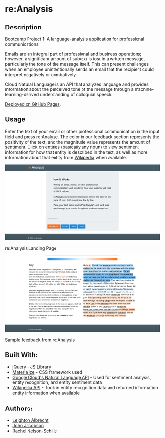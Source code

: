 # re:Analysis

## Description

Bootcamp Project 1: A language-analysis application for professional communications

Emails are an integral part of professional and business operations; however, a significant amount of subtext is lost in a written message, particularly the tone of the message itself. This can present challenges when an employee unintentionally sends an email that the recipient could interpret negatively or combatively.

Cloud Natural Language is an API that analyzes language and provides information about the perceived tone of the message through a machine-learning-derived understanding of colloquial speech.

[Deployed on GitHub Pages](https://lbalbrecht.github.io/pro-communication-analysis/).


## Usage

Enter the text of your email or other professional communication in the input field and press re:Analyze. The color in our feedback section represents the positivity of the text, and the magnitude value represents the amount of sentiment. Click on entities (basically any noun) to view sentiment information for how that entity is described in the text, as well as more information about that entity from [Wikipedia](https://wikipedia.org) when available.

![re:Analysis Landing Page](assets/Screenshots/landing-page.png?raw=true "Landing Page")

re:Analysis Landing Page

![re:Analysis Sample Feedback](assets/Screenshots/sample-response.png?raw=true "Sample Feedback")

Sample feedback from re:Analysis

## Built With:

* [jQuery](https://jquery.com/) - JS Library
* [Materialize](https://materializecss.com/getting-started.html) - CSS framework used
* [Google Cloud's Natural Language API](https://cloud.google.com/natural-language) - Used for sentiment analysis, entity recognition, and entity sentiment data
* [Wikipedia API](https://www.mediawiki.org/wiki/API:Main_page) - Took in entity recognition data and returned information entity information when available

## Authors: 

* [Leighton Albrecht](https://github.com/lbalbrecht)
* [John Jacobson](https://github.com/JohnDJake)
* [Rachel Nelson-Schille](https://github.com/RachelNS)
